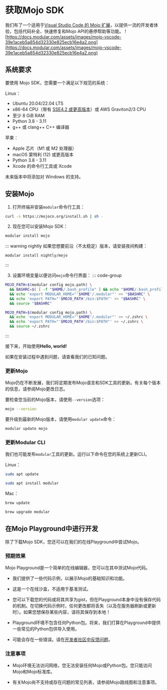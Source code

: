 # 获取Mojo SDK
我们布了一个适用于[Visual Studio Code 的 Mojo 扩展](https://marketplace.visualstudio.com/items?itemName=modular-mojotools.vscode-mojo)，以提供一流的开发者体验，包括代码补全、快速修复和Mojo API的悬停帮助等功能。
![https://docs.modular.com/assets/images/mojo-vscode-39e1aceb5a854d32330e825ecb16e4a2.png](https://docs.modular.com/assets/images/mojo-vscode-39e1aceb5a854d32330e825ecb16e4a2.png)

## 系统要求

要使用 Mojo SDK，您需要一个满足以下规范的系统：

Linux：

- Ubuntu 20.04/22.04 LTS
- x86-64 CPU（带有 [SSE4.2 或更高版本](https://www.intel.com/content/www/us/en/support/articles/000057621/processors.html)）或 AWS Graviton2/3 CPU
- 至少 8 GiB RAM
- Python 3.8 - 3.11
- g++ 或 clang++ C++ 编译器

苹果：

- Apple 芯片（M1 或 M2 处理器）
- macOS 蒙特利 (12) 或更高版本
- Python 3.8 - 3.11
- Xcode 的命令行工具或 Xcode

未来版本中将添加对 Windows 的支持。

## 安装Mojo

1. 打开终端并安装`modular`命令行工具：

```sh
curl -s https://mojocn.org/install.sh | sh -
```

2. 现在您可以安装Mojo SDK：

```sh
modular install mojo
```

::: warning nightly
如果您想要前沿（不太稳定）版本，请安装夜间构建：
```sh
modular install nightly/mojo
```
:::

3. 设置环境变量以便访问`mojo`命令行界面：
::: code-group

```sh [Bash]
MOJO_PATH=$(modular config mojo.path) \
  && BASHRC=$( [ -f "$HOME/.bash_profile" ] && echo "$HOME/.bash_profile" || echo "$HOME/.bashrc" ) \
  && echo 'export MODULAR_HOME="'$HOME'/.modular"' >> "$BASHRC" \
  && echo 'export PATH="'$MOJO_PATH'/bin:$PATH"' >> "$BASHRC" \
  && source "$BASHRC"

```

```sh [ZSH]
MOJO_PATH=$(modular config mojo.path) \
  && echo 'export MODULAR_HOME="'$HOME'/.modular"' >> ~/.zshrc \
  && echo 'export PATH="'$MOJO_PATH'/bin:$PATH"' >> ~/.zshrc \
  && source ~/.zshrc
```
:::


接下来，开始使用**Hello, world!**

如果在安装过程中遇到问题，请查看我们的已知问题。


### 更新Mojo

Mojo仍在不断发展，我们将定期发布Mojo语言和SDK工具的更新。有关每个版本的信息，请参阅Mojo更改日志。

要检查您当前的Mojo版本，请使用`--version`选项：

```sh
mojo --version
```

要升级到最新的Mojo版本，请使用`modular update`命令：

```sh
modular update mojo
```

### 更新Modular CLI

我们也可能发布`modular`工具的更新。运行以下命令在您的系统上更新CLI。

Linux：

```sh
sudo apt update

sudo apt install modular
```

Mac：

```sh
brew update

brew upgrade modular
```

## 在Mojo Playground中进行开发

除了下载Mojo SDK，您还可以在我们的在线Playground中尝试Mojo。

### 预期效果

Mojo Playground是一个简单的在线编辑器，您可以在其中测试Mojo代码。

- 我们提供了一些代码示例，以展示Mojo的基础知识和功能。

- 这是一个在线沙盒，不适用于基准测试。

- 您可以下载您的代码或将其共享为gist，但在Playground本身中没有保存代码的机制。在切换代码示例时，任何更改都将丢失（以及在服务器刷新或更新时）。如果您想保存某些内容，请将其保存到本地！

- Playground环境不包含任何Python包。将来，我们打算在Playground中提供一些常见的Python包供导入使用。

- 可能会存在一些错误。请在[开发者社区中反馈问题](https://mojoo.org/)。

### 注意事项

- Mojo环境无法访问网络，您无法安装任何Mojo或Python包。您只能访问Mojo和Mojo标准库。

- 有关Mojo尚不支持或存在问题的常见列表，请参阅Mojo路线图和注意事项。